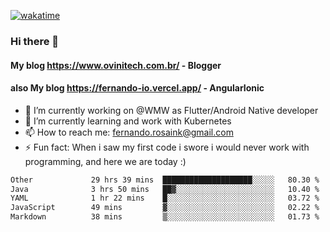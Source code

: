 [![wakatime](https://wakatime.com/badge/user/d5892087-17e6-46ab-8384-91a71a9b88d8.svg)](https://wakatime.com/@d5892087-17e6-46ab-8384-91a71a9b88d8)
### Hi there 👋

#### My blog https://www.ovinitech.com.br/ - Blogger
#### also My blog https://fernando-io.vercel.app/ - AngularIonic

- 🔭 I’m currently working on @WMW as Flutter/Android Native developer
- 🌱 I’m currently learning and work with Kubernetes
- 📫 How to reach me: fernando.rosaink@gmail.com 
- ⚡ Fun fact: When i saw my first code i swore i would never work with programming, and here we are today :)

<!--START_SECTION:waka-->

```txt
Other             29 hrs 39 mins  ████████████████████░░░░░   80.30 %
Java              3 hrs 50 mins   ██▓░░░░░░░░░░░░░░░░░░░░░░   10.40 %
YAML              1 hr 22 mins    █░░░░░░░░░░░░░░░░░░░░░░░░   03.72 %
JavaScript        49 mins         ▓░░░░░░░░░░░░░░░░░░░░░░░░   02.22 %
Markdown          38 mins         ▒░░░░░░░░░░░░░░░░░░░░░░░░   01.73 %
```

<!--END_SECTION:waka-->
